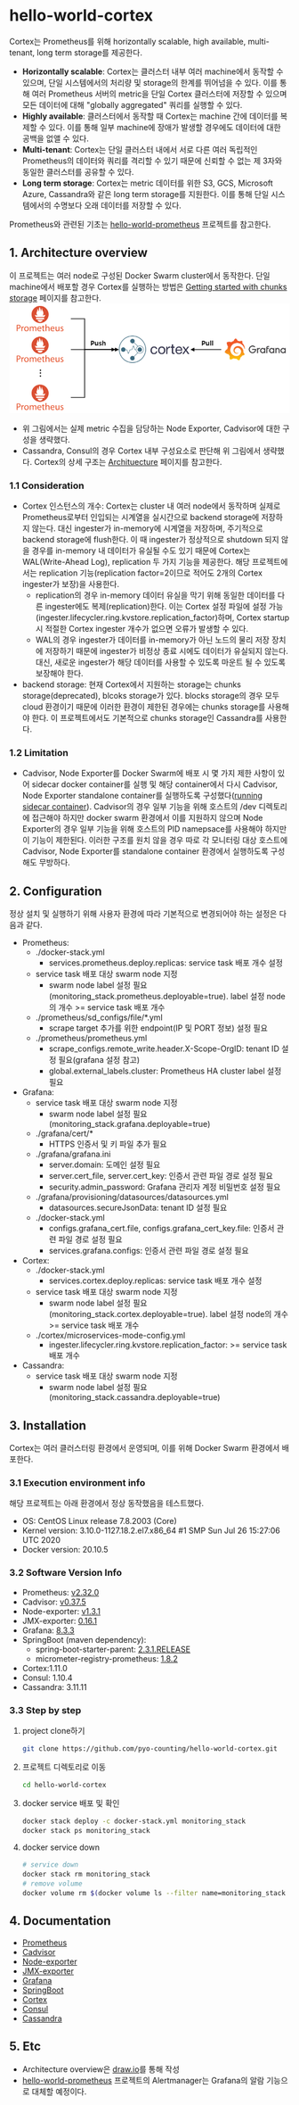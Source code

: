 # hello-world-cortex
Cortex는 Prometheus를 위해 horizontally scalable, high available, multi-tenant, long term storage를 제공한다.

- **Horizontally scalable**: Cortex는 클러스터 내부 여러 machine에서 동작할 수 있으며, 단일 시스템에서의 처리량 및 storage의 한계를 뛰어넘을 수 있다. 이를 통해 여러 Prometheus 서버의 metric을 단일 Cortex 클러스터에 저장할 수 있으며 모든 데이터에 대해 "globally aggregated" 쿼리를 실행할 수 있다.
- **Highly available**: 클러스터에서 동작할 때 Cortex는 machine 간에 데이터를 복제할 수 있다. 이를 통해 일부 machine에 장애가 발생할 경우에도 데이터에 대한 공백을 없앨 수 있다.
- **Multi-tenant**: Cortex는 단일 클러스터 내에서 서로 다른 여러 독립적인 Prometheus의 데이터와 쿼리를 격리할 수 있기 때문에 신뢰할 수 없는 제 3자와 동일한 클러스터를 공유할 수 있다.
- **Long term storage**: Cortex는 metric 데이터를 위한 S3, GCS, Microsoft Azure, Cassandra와 같은 long term storage를 지원한다. 이를 통해 단일 시스템에서의 수명보다 오래 데이터를 저장할 수 있다.

Prometheus와 관련된 기초는 [hello-world-prometheus](https://github.com/pyo-counting/hello-world-prometheus) 프로젝트를 참고한다.

## 1. Architecture overview
이 프로젝트는 여러 node로 구성된 Docker Swarm cluster에서 동작한다. 단일 machine에서 배포할 경우 Cortex를 실행하는 방법은 [Getting started with chunks storage](https://cortexmetrics.io/docs/chunks-storage/getting-started-chunks-storage/) 페이지를 참고한다.
![](images/architecture_overview.png)

- 위 그림에서는 실제 metric 수집을 담당하는 Node Exporter, Cadvisor에 대한 구성을 생략했다. 
- Cassandra, Consul의 경우 Cortex 내부 구성요소로 판단해 위 그림에서 생략했다. Cortex의 상세 구조는 [Archituecture](https://cortexmetrics.io/docs/architecture/) 페이지를 참고한다.

### 1.1 Consideration
- Cortex 인스턴스의 개수: Cortex는 cluster 내 여러 node에서 동작하며 실제로 Prometheus로부터 인입되는 시계열을 실시간으로 backend storage에 저장하지 않는다. 대신 ingester가 in-memory에 시계열을 저장하며, 주기적으로 backend storage에 flush한다. 이 때 ingester가 정상적으로 shutdown 되지 않을 경우를 in-memory 내 데이터가 유실될 수도 있기 때문에 Cortex는 WAL(Write-Ahead Log), replication 두 가지 기능을 제공한다. 해당 프로젝트에서는 replication 기능(replication factor=2이므로 적어도 2개의 Cortex ingester가 보장)을 사용한다.
  - replication의 경우 in-memory 데이터 유실을 막기 위해 동일한 데이터를 다른 ingester에도 복제(replication)한다. 이는 Cortex 설정 파일에 설정 가능(ingester.lifecycler.ring.kvstore.replication_factor)하며, Cortex startup 시 적절한 Cortex ingester 개수가 없으면 오류가 발생할 수 있다.
  - WAL의 경우 ingester가 데이터를 in-memory가 아닌 노드의 물리 저장 장치에 저장하기 때문에 ingester가 비정상 종료 시에도 데이터가 유실되지 않는다. 대신, 새로운 ingester가 해당 데이터를 사용할 수 있도록 마운트 될 수 있도록 보장해야 한다.
- backend storage: 현재 Cortex에서 지원하는 storage는 chunks storage(deprecated), blcoks storage가 있다. blocks storage의 경우 모두 cloud 환경이기 때문에 이러한 환경이 제한된 경우에는 chunks storage를 사용해야 한다. 이 프로젝트에서도 기본적으로 chunks storage인 Cassandra를 사용한다.

### 1.2 Limitation
- Cadvisor, Node Exporter를 Docker Swarm에 배포 시 몇 가지 제한 사항이 있어 sidecar docker container를 실행 및 해당 container에서 다시 Cadvisor, Node Exporter standalone container를 실행하도록 구성했다([running sidecar container](https://github.com/google/cadvisor/issues/2150#issuecomment-797788353)). Cadvisor의 경우 일부 기능을 위해 호스트의 /dev 디렉토리에 접근해야 하지만 docker swarm 환경에서 이를 지원하지 않으며 Node Exporter의 경우 일부 기능을 위해 호스트의 PID namepsace를 사용해야 하지만 이 기능이 제한된다. 이러한 구조를 원치 않을 경우 따로 각 모니터링 대상 호스트에 Cadvisor, Node Exporter를 standalone container 환경에서 실행하도록 구성해도 무방하다.

## 2. Configuration
정상 설치 및 실행하기 위해 사용자 환경에 따라 기본적으로 변경되어야 하는 설정은 다음과 같다.

- Prometheus:
  - ./docker-stack.yml
    - services.prometheus.deploy.replicas: service task 배포 개수 설정
  - service task 배포 대상 swarm node 지정
    - swarm node label 설정 필요(monitoring_stack.prometheus.deployable=true). label 설정 node의 개수 >= service task 배포 개수
  - ./prometheus/sd_configs/file/*.yml
    - scrape target 추가를 위한 endpoint(IP 및 PORT 정보) 설정 필요
  - ./prometheus/prometheus.yml
    - scrape_configs.remote_write.header.X-Scope-OrgID: tenant ID 설정 필요(grafana 설정 참고)
    - global.external_labels.cluster: Prometheus HA cluster label 설정 필요
- Grafana:
  - service task 배포 대상 swarm node 지정
    - swarm node label 설정 필요(monitoring_stack.grafana.deployable=true)
  - ./grafana/cert/*
    - HTTPS 인증서 및 키 파일 추가 필요
  - ./grafana/grafana.ini
    - server.domain: 도메인 설정 필요
    - server.cert_file, server.cert_key: 인증서 관련 파일 경로 설정 필요
    - security.admin_password: Grafana 관리자 계정 비밀번호 설정 필요
  - ./grafana/provisioning/datasources/datasources.yml
    - datasources.secureJsonData: tenant ID 설정 필요
  - ./docker-stack.yml
    - configs.grafana_cert.file, configs.grafana_cert_key.file: 인증서 관련 파일 경로 설정 필요
    - services.grafana.configs: 인증서 관련 파일 경로 설정 필요
- Cortex:
  - ./docker-stack.yml
    - services.cortex.deploy.replicas: service task 배포 개수 설정
  - service task 배포 대상 swarm node 지정
    - swarm node label 설정 필요(monitoring_stack.cortex.deployable=true). label 설정 node의 개수 >= service task 배포 개수
  - ./cortex/microservices-mode-config.yml
    - ingester.lifecycler.ring.kvstore.replication_factor: >= service task 배포 개수
- Cassandra:
  - service task 배포 대상 swarm node 지정
    - swarm node label 설정 필요(monitoring_stack.cassandra.deployable=true)

## 3. Installation
Cortex는 여러 클러스터링 환경에서 운영되며, 이를 위해 Docker Swarm 환경에서 배포한다.

### 3.1 Execution environment info
해당 프로젝트는 아래 환경에서 정상 동작했음을 테스트했다.
- OS: CentOS Linux release 7.8.2003 (Core)
- Kernel version: 3.10.0-1127.18.2.el7.x86_64 #1 SMP Sun Jul 26 15:27:06 UTC 2020
- Docker version: 20.10.5

### 3.2 Software Version Info
- Prometheus: [v2.32.0](https://github.com/prometheus/prometheus/releases/tag/v2.32.0)
- Cadvisor: [v0.37.5](https://github.com/google/cadvisor/releases/tag/v0.37.5)
- Node-exporter: [v1.3.1](https://github.com/prometheus/node_exporter/releases/tag/v1.3.1)
- JMX-exporter: [0.16.1](https://github.com/prometheus/jmx_exporter/releases/tag/parent-0.16.1)
- Grafana: [8.3.3](https://github.com/grafana/grafana/releases/tag/v8.3.3)
- SpringBoot (maven dependency):
    - spring-boot-starter-parent: [2.3.1.RELEASE](https://github.com/spring-projects/spring-boot/releases/tag/v2.3.1.RELEASE)
    - micrometer-registry-prometheus: [1.8.2](https://github.com/micrometer-metrics/micrometer/releases/tag/v1.8.2)
- Cortex:1.11.0
- Consul: 1.10.4
- Cassandra: 3.11.11
    
### 3.3 Step by step
1. project clone하기
   ```bash
   git clone https://github.com/pyo-counting/hello-world-cortex.git
   ```
2. 프로젝트 디렉토리로 이동
   ```bash
   cd hello-world-cortex
   ```
3. docker service 배포 및 확인
   ```bash
   docker stack deploy -c docker-stack.yml monitoring_stack
   docker stack ps monitoring_stack
   ```
3. docker service down
   ```bash
   # service down
   docker stack rm monitoring_stack
   # remove volume
   docker volume rm $(docker volume ls --filter name=monitoring_stack --format {{.Name}})
   ```

## 4. Documentation
- [Prometheus](https://prometheus.io/docs/introduction/overview/)
- [Cadvisor](https://github.com/google/cadvisor)
- [Node-exporter](https://github.com/prometheus/node_exporter)
- [JMX-exporter](https://github.com/prometheus/jmx_exporter)
- [Grafana](https://grafana.com/docs/grafana/latest/)
- [SpringBoot](https://docs.spring.io/spring-boot/docs/current/reference/html/actuator.html)
- [Cortex](https://cortexmetrics.io/docs/)
- [Consul](https://www.consul.io/docs)
- [Cassandra](https://cassandra.apache.org/doc/latest/)

## 5. Etc
- Architecture overview은 [draw.io](https://www.draw.io)를 통해 작성
- [hello-world-prometheus](https://github.com/pyo-counting/hello-world-prometheus) 프로젝트의 Alertmanager는 Grafana의 알람 기능으로 대체할 예정이다.